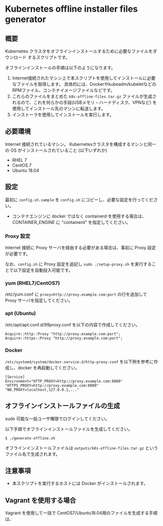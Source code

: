 # Kubernetes offline installer files generator

## 概要

Kubernetes クラスタをオフラインインストールするために必要なファイルをダウンロード
するスクリプトです。

オフラインインストールの手順は以下のようになります。

1. Internet接続されたマシン上で本スクリプトを使用してインストールに必要なファイルを取得します。
具体的には、Dockerやkubeadm/kubeletなどの RPMファイル、コンテナイメージファイルなどです。
2. これらのファイルをまとめた `k8s-offline-files.tar.gz` ファイルが生成されるので、これを何らかの手段(USBメモリ・ハードディスク、VPNなど)
を使用してインストール先のマシンに転送します。
3. インストーラを使用してインストールを実行します。 

## 必要環境

Internet 接続されているマシン。
Kubernetesクラスタを構成するマシンと同一の OS がインストールされていること (以下いずれか)

* RHEL 7
* CentOS 7
* Ubuntu 18.04

## 設定

最初に `config.sh.sample` を `config.sh` にコピーし、必要な設定を行ってください。

* コンテナエンジンに docker ではなく containerd を使用する場合は、CONTAINER_ENGINE に "containerd" を指定してください。

### Proxy 設定

Internet 接続に Proxy サーバを経由する必要がある場合は、事前に Proxy 設定が必要です。

なお、`config.sh` に Proxy 設定を追記し `sudo ./setup-proxy.sh` を実行することで以下設定を自動投入可能です。

### yum (RHEL7/CentOS7)

/etc/yum.conf に `proxy=http://proxy.example.com:port` の行を追加して Proxy サーバを指定してください。

### apt (Ubuntu)

/etc/apt/apt.conf.d/99proxy.conf を以下の内容で作成してください。

    Acquire::http::Proxy "http://proxy.example.com:port";
    Acquire::https::Proxy "http://proxy.example.com:port";

### Docker

`/etc/systemd/system/docker.service.d/http-proxy.conf` を以下例を参考に作成し、docker を再起動してください。

    [Service]
    Environment="HTTP_PROXY=http://proxy.example.com:8080" "HTTPS_PROXY=http://proxy.example.com:8080" "NO_PROXY=localhost,127.0.0.1,..."

## オフラインインストールファイルの生成

sudo 可能な一般ユーザ権限でログインしてください。

以下手順でオフラインインストールファイルを生成してください。

    $ ./generate-offline.sh

オフラインインストールファイルは `outputs/k8s-offline-files.tar.gz` というファイル名で生成されます。

## 注意事項

* 本スクリプトを実行するホストには Docker がインストールされます。

## Vagrant を使用する場合

Vagrant を使用して一括で CentOS7/Ubuntu18.04用のファイルを生成する手順は、
